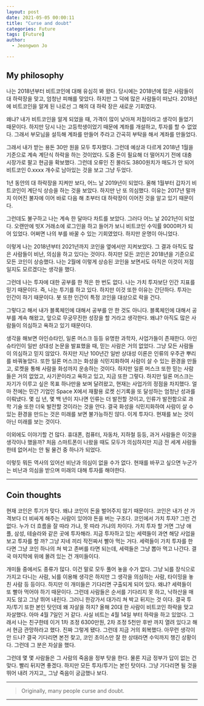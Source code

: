 ```yaml
---
layout: post
date: 2021-05-05 00:00:11
title: "Curse and doubt"
categories: Future
tags: [Future]
author:
  - Jeongwon Jo

---
```

## My philosophy

나는 2018년부터 비트코인에 대해 유심히 봐 왔다. 당시에는 2018년에 많은 사람들이 대 하락장을 맞고, 엄청난 피해를 맞았다. 하지만 그 덕에 많은 사람들이 떠났다. 2018년에 비트코인을 알게 된 나로선 그 해의 대 하락 장은 새로운 기회였다.

왜냐? 내가 비트코인을 알게 되었을 때, 가격이 많이 낮아져 저점이라고 생각이 들었기 때문이다. 하지만 당시 나는 고등학생이었기 때문에 계좌를 개설하고, 투자를 할 수 없었다. 그래서 부모님을 설득해 계좌를 만들어 주라고 간곡히 부탁을 해서 계좌를 만들었다.

그래서 내가 받는 용돈 30만 원을 모두 투자했다. 그런데 예상과 다르게 2018년 1월을 기준으로 계속 계단식 하락을 하는 것이었다. 도중 돈이 필요해 더 떨어지기 전에 대충 시장가로 팔고 현금을 확보했다. 그런데 오류인 진 몰라도 3800원치가 매도가 안 되어 비트코인 0.xxxx 개수로 남아있는 것을 보고 그냥 두었다.

1년 동안의 대 하락장을 지켜만 보다, 어느 날 2019년이 되었다. 올해 1월부터 갑자기 비트코인이 계단식 상승을 하는 것을 보았다. 하지만 난 또 의심했다. 이유는 2017년 말까지 이어진 불자에 이어 바로 다음 해 초부터 대 하락장이 이어진 것을 알고 있기 때문이다.

그런데도 불구하고 나는 계속 한 달마다 차트를 보았다. 그러다 어느 날 2021년이 되었다. 오랜만에 빗X 거래소에 로그인을 하고 들어가 보니 비트코인 수익률 9000퍼가 되어 있었다. 어쩌면 나의 부를 바꿀 수 있는 기회였었다. 하지만 운명이 아니었다.

이렇게 나는 2018년부터 2021년까지 코인을 옆에서만 지켜보았다. 그 결과 아직도 많은 사람들이 비난, 의심을 하고 있다는 것이다. 하지만 모든 코인은 2018년을 기준으로 모든 코인이 상승했다. 나는 2월에 이렇게 상승된 코인을 보면서도 아직은 이것이 저점일지도 모르겠다는 생각을 했다.

그런데 나는 투자에 대한 공부를 한 적은 한 번도 없다. 나는 가치 투자보단 인간 지표를 믿기 때문이다. 즉, 나는 투기를 하고 있다. 하지만 이것 또한 이유는 간단하다. 투자는 인간이 하기 때문이다. 봇 또한 인간이 특정 코인을 대상으로 락을 건다.

그렇다고 해서 내가 블록체인에 대해서 공부를 안 한 것도 아니다. 블록체인에 대해서 공부를 계속 해왔고, 앞으로 무궁무진한 성장을 할 거라고 생각한다. 왜냐? 아직도 많은 사람들이 의심하고 욕하고 있기 때문이다.

생각을 해보면 아인슈타인, 일론 머스크 등등 유명한 과학자, 사업가들이 존재한다. 아인슈타인이 일반 상대성 논문을 발표했을 때, 믿는 사람은 거의 없었다. 그냥 모든 사람들이 의심하고 믿지 않았다. 하지만 지난 100년간 일반 상대성 이론은 인류의 우주관 뿌리를 바꿔놓았다. 또한 일론 머스크는 화성을 식민지화하여 사람이 살 수 있는 환경을 만들고, 로켓을 통해 사람을 화성까지 운송하는 것이다. 하지만 일론 머스크 또한 믿는 사람들은 거의 없었고, 사기꾼이라고 욕하고 있고, 지금 또한 그렇다. 하지만 일론 머스크는 자기가 이루고 싶은 목표 하나만을 보며 달려왔고, 현재는 사업가의 정점을 차지했다. 얼마 전에는 민간 기업인 Space X에서 재활용 로켓 신기록을 또 달성하는 엄청난 성과를 이뤄냈다. 몇 십 년, 몇 백 년이 지나면 인류는 더 발전할 것이고, 인류가 발전함으로 과학 기술 또한 더욱 발전할 것이라는 것을 안다. 결국 화성을 식민지화하여 사람이 살 수 있는 환경을 만드는 것은 미래를 보면 불가능하진 않다. 이게 투자다. 현재를 보는 것이 아닌 미래를 보는 것이다.

이외에도 이야기할 건 많다. 휴대폰, 컴퓨터, 자동차, 지하철 등등, 과거 사람들은 이것을 생각이나 했을까? 처음 스마트폰이 나왔을 때도 모두가 의심하지만 지금 전 세계 사람들한테 없어서는 안 될 물건 중 하나가 되었다.

이렇듯 뭐든 역사의 있어선 비난과 의심이 없을 수가 없다. 현재를 바꾸고 싶으면 누군가는 비난과 의심을 받으며 미래의 대해 투자를 해야한다.

---
## Coin thoughts

현재 코인은 투기가 맞다. 왜냐 코인이 돈을 벌어주지 않기 때문이다. 코인은 내가 산 가격보다 더 비싸게 해주는 사람이 있어야 돈을 버는 구조다. 코인에서 가치 투자? 그런 건 없다. 누가 더 흐름을 잘 따라 가냐, 못 따라 가냐의 차이다. 가치 투자 할 거면 그냥 애플, 삼성, 테슬라와 같은 곳에 투자해라. 지금 투자하고 있는 세력들이 과연 해당 사업을 보고 투자를 할 까? 그냥 지네 끼리 작전짜서 빨아 먹는 거다. 세력들이 가치 투자를 한다면 그냥 코인 하나의 쳐 박고 존버를 타면 되는데, 세력들은 그냥 뽑아 먹고 나간다. 결국 마지막에 위에 몰려 있는 건 개미들이다.

개미들 중에서도 종류가 많다. 이건 말로 모두 풀어 놓을 수가 없다. 그냥 뇌를 장식으로 가지고 다니는 사람, 뇌를 이용해 생각은 하지만 그 생각을 의심하는 사람, 타이밍을 놓친 사람 등 등이다. 하지만 이 개미들은 기다리면 구출되게 되어 있다. 왜냐? 세력들이 또 빨아 먹어야 하기 때문이다. 그런데 사람들은 순서를 기다리지 못 하고, 낙하산을 매지도 않고 그냥 뛰어 내린다. 그러니 한강가서 대가리 쳐 박고 뒤지는 것 이다. 결국 투자/투기 또한 본인 탓인데 왜 자살을 하지? 올해 20대 한 사람이 비트코인 하락을 맞고 자살했다. 아마 4월 7일인 거 같다. 사실 비트는 4월 14일 부터 하락을 하고 있었다. 그래서 나는 친구한테 이거 1차 조정 6300만원, 2차 조정 5천만 후반 까지 열려 있다고 해서 현금 관망하라고 했다. 진짜 그렇게 됐다. 그런데 지금 거의 회복했다. 아무런 생각이 안 드나? 결국 기다리면 본전 찾고, 코인 초이스만 잘 한 상태라면 수익까지 챙긴 상황이다. 그런데 그 분은 자살을 했다. 

그런데 몇 몇 사람들은 그 사람의 죽음을 정부 탓을 한다. 물론 지금 정부가 답이 없는 건 맞다. 빨리 뒤지면 좋겠다. 하지만 모든 투자/투기는 본인 탓이다. 그냥 기다리면 될 것을 뛰어 내려 가지고,, 그냥 죽음이 궁금했나 보다.

---
> Originally, many people curse and doubt.

---
